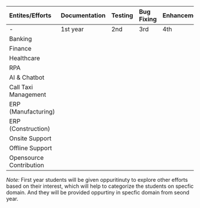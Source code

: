 | Entites/Efforts         | Documentation | Testing | Bug Fixing | Enhancement |
|:------------------------|:--------------|:--------|:-----------|:------------|
|    -                    |  1st year     | 2nd     | 3rd        | 4th         |
| Banking                 |               |         |            |             |
| Finance                 |               |         |            |             |
| Healthcare              |               |         |            |             |
| RPA                     |               |         |            |             |
| AI & Chatbot            |               |         |            |             |
| Call Taxi Management    |               |         |            |             |
| ERP (Manufacturing)     |               |         |            |             |
| ERP (Construction)      |               |         |            |             |
| Onsite Support          |               |         |            |             |
| Offline Support         |               |         |            |             |
| Opensource Contribution |               |         |            |             |

*Note:* First year students will be given oppuritinuty to explore other efforts based on their interest, which will help to categorize the students on specfic domain. And they will be provided oppurtiny in specfic domain from seond year.
